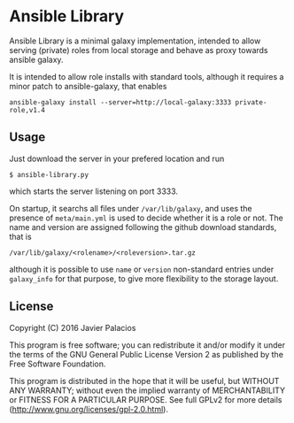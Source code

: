 
# Ansible Library

Ansible Library is a minimal galaxy implementation, intended to allow serving
(private) roles from local storage and behave as proxy towards ansible galaxy.

It is intended to allow role installs with standard tools, although it requires
a minor patch to ansible-galaxy, that enables

    ansible-galaxy install --server=http://local-galaxy:3333 private-role,v1.4

## Usage

Just download the server in your prefered location and run

    $ ansible-library.py

which starts the server listening on port 3333.

On startup, it searchs all files under `/var/lib/galaxy`, and uses the presence
of `meta/main.yml` is used to decide whether it is a role or not. The name and
version are assigned following the github download standards, that is

    /var/lib/galaxy/<rolename>/<roleversion>.tar.gz

although it is possible to use `name` or `version` non-standard entries under
`galaxy_info` for that purpose, to give more flexibility to the storage layout.

## License

Copyright (C) 2016 Javier Palacios

This program is free software; you can redistribute it and/or
modify it under the terms of the GNU General Public License
Version 2 as published by the Free Software Foundation.

This program is distributed in the hope that it will be useful,
but WITHOUT ANY WARRANTY; without even the implied warranty of
MERCHANTABILITY or FITNESS FOR A PARTICULAR PURPOSE. See full
GPLv2 for more details (http://www.gnu.org/licenses/gpl-2.0.html).

